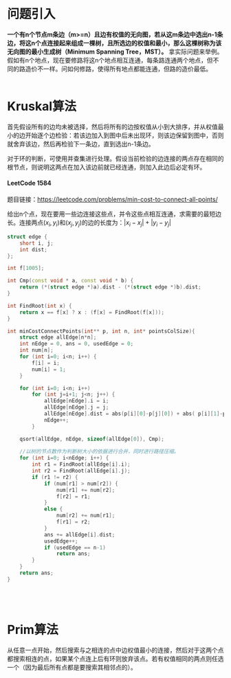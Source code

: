 # 问题引入
**一个有n个节点m条边（m>=n）且边有权值的无向图，若从这m条边中选出n-1条边，将这n个点连接起来组成一棵树，且所选边的权值和最小，那么这棵树称为该无向图的最小生成树（Minimum Spanning Tree，MST）。**
拿实际问题来举例。假如有n个地点，现在要修路将这n个地点相互连通，每条路连通两个地点，但不同的路造价不一样。问如何修路，使得所有地点都能连通，但路的造价最低。
<br/><br/>

# Kruskal算法
首先假设所有的边均未被选择，然后将所有的边按权值从小到大排序，并从权值最小的边开始逐个边检验：若该边加入到图中后未出现环，则该边保留到图中，否则就舍弃该边，然后再检验下一条边，直到选出n-1条边。

对于环的判断，可使用并查集进行处理。假设当前检验的边连接的两点存在相同的根节点，则说明这两点在加入该边前就已经连通，则加入此边后必定有环。

#### LeetCode 1584
题目链接：https://leetcode.com/problems/min-cost-to-connect-all-points/

给出n个点，现在要用一些边连接这些点，并令这些点相互连通，求需要的最短边长。连接两点$(x_i, y_i)$和$(x_j, y_j)$的边的长度为：$|x_i-x_j|+|y_i-y_j|$

```cpp
struct edge {
    short i, j;
    int dist;
};

int f[1005];

int Cmp(const void * a, const void * b) {
    return (*(struct edge *)a).dist - (*(struct edge *)b).dist;
}

int FindRoot(int x) {
    return x == f[x] ? x : (f[x] = FindRoot(f[x]));
}

int minCostConnectPoints(int** p, int n, int* pointsColSize){
    struct edge allEdge[n*n];
    int nEdge = 0, ans = 0, usedEdge = 0;
    int num[n];
    for (int i=0; i<n; i++) {
        f[i] = i;
        num[i] = 1;
    }

    for (int i=0; i<n; i++)
        for (int j=i+1; j<n; j++) {
            allEdge[nEdge].i = i;
            allEdge[nEdge].j = j;
            allEdge[nEdge].dist = abs(p[i][0]-p[j][0]) + abs( p[i][1]-p[j][1]);
            nEdge++;
        }

    qsort(allEdge, nEdge, sizeof(allEdge[0]), Cmp);
    
    //以树的节点数作为判断树大小的依据进行合并，同时进行路径压缩。
    for (int i=0; i<nEdge; i++) {   
        int r1 = FindRoot(allEdge[i].i);
        int r2 = FindRoot(allEdge[i].j);
        if (r1 != r2) {
            if (num[r1] > num[r2]) {
                num[r1] += num[r2];
                f[r2] = r1; 
            }
            else {
                num[r2] += num[r1];
                f[r1] = r2; 
            } 
            ans += allEdge[i].dist;
            usedEdge++;
            if (usedEdge == n-1)
                return ans;
        }
    }
    return ans;
}
```
<br/><br/>

# Prim算法
 从任意一点开始，然后搜索与之相连的点中边权值最小的连接，然后对于这两个点都搜索相连的点，如果某个点连上后有环则放弃该点。若有权值相同的两点则任选一个（因为最后所有点都是要搜索其相邻点的）。
<br/><br/>


